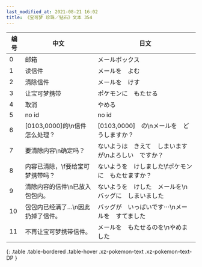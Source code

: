 ```yaml
---
last_modified_at: 2021-08-21 16:02
title: 《宝可梦 珍珠／钻石》文本 354
---
```

| 编号 | 中文 | 日文 |
| ---- | ---- | ---- |
| 0 | 邮箱 | メールボックス |
| 1 | 读信件 | メールを　よむ |
| 2 | 清除信件 | メールを　けす |
| 3 | 让宝可梦携带 | ポケモンに　もたせる |
| 4 | 取消 | やめる |
| 5 | no id | no id |
| 6 | [0103,0000]的\n信件怎么处理？ | [0103,0000]　の\nメールを　どうしますか？ |
| 7 | 要清除内容\n确定吗？ | ないようは　きえて　しまいますが\nよろしい　ですか？ |
| 8 | 内容已清除，\f要给宝可梦携带吗？ | ないようを　けしました\fポケモンに　もたせますか？ |
| 9 | 清除内容的信件\n已放入包包内。 | ないようを　けした　メールを\nバッグに　しまいました |
| 10 | 包包内已经满了…\n因此扔掉了信件。 | バッグが　いっぱいです⋯\nメールを　すてました |
| 11 | 不再让宝可梦携带信件。 | メールを　もたせるのを\nやめました |
{: .table .table-bordered .table-hover .xz-pokemon-text .xz-pokemon-text-DP }
